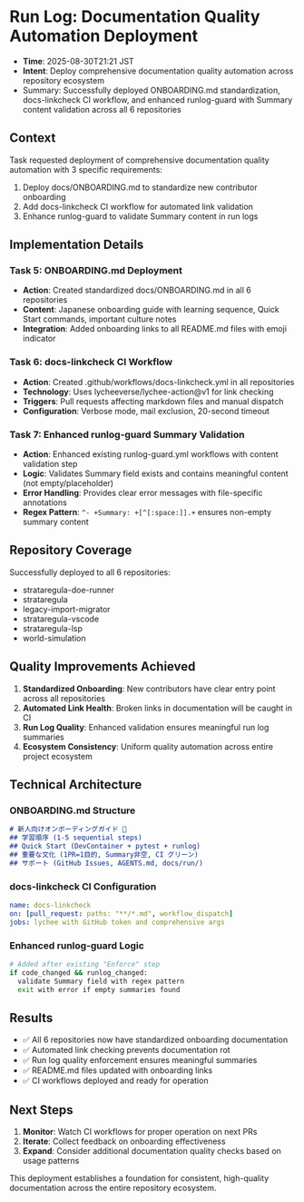 # Run Log: Documentation Quality Automation Deployment

- **Time**: 2025-08-30T21:21 JST
- **Intent**: Deploy comprehensive documentation quality automation across repository ecosystem
- Summary: Successfully deployed ONBOARDING.md standardization, docs-linkcheck CI workflow, and enhanced runlog-guard with Summary content validation across all 6 repositories

## Context

Task requested deployment of comprehensive documentation quality automation with 3 specific requirements:
1. Deploy docs/ONBOARDING.md to standardize new contributor onboarding
2. Add docs-linkcheck CI workflow for automated link validation
3. Enhance runlog-guard to validate Summary content in run logs

## Implementation Details

### Task 5: ONBOARDING.md Deployment
- **Action**: Created standardized docs/ONBOARDING.md in all 6 repositories
- **Content**: Japanese onboarding guide with learning sequence, Quick Start commands, important culture notes
- **Integration**: Added onboarding links to all README.md files with emoji indicator

### Task 6: docs-linkcheck CI Workflow
- **Action**: Created .github/workflows/docs-linkcheck.yml in all repositories
- **Technology**: Uses lycheeverse/lychee-action@v1 for link checking
- **Triggers**: Pull requests affecting markdown files and manual dispatch
- **Configuration**: Verbose mode, mail exclusion, 20-second timeout

### Task 7: Enhanced runlog-guard Summary Validation
- **Action**: Enhanced existing runlog-guard.yml workflows with content validation step
- **Logic**: Validates Summary field exists and contains meaningful content (not empty/placeholder)
- **Error Handling**: Provides clear error messages with file-specific annotations
- **Regex Pattern**: `^- +Summary: +[^[:space:]].+` ensures non-empty summary content

## Repository Coverage
Successfully deployed to all 6 repositories:
- strataregula-doe-runner
- strataregula
- legacy-import-migrator
- strataregula-vscode
- strataregula-lsp
- world-simulation

## Quality Improvements Achieved

1. **Standardized Onboarding**: New contributors have clear entry point across all repositories
2. **Automated Link Health**: Broken links in documentation will be caught in CI
3. **Run Log Quality**: Enhanced validation ensures meaningful run log summaries
4. **Ecosystem Consistency**: Uniform quality automation across entire project ecosystem

## Technical Architecture

### ONBOARDING.md Structure
```markdown
# 新人向けオンボーディングガイド 🚀
## 学習順序 (1-5 sequential steps)
## Quick Start (DevContainer + pytest + runlog)
## 重要な文化 (1PR=1目的, Summary非空, CI グリーン)
## サポート (GitHub Issues, AGENTS.md, docs/run/)
```

### docs-linkcheck CI Configuration
```yaml
name: docs-linkcheck
on: [pull_request: paths: "**/*.md", workflow_dispatch]
jobs: lychee with GitHub token and comprehensive args
```

### Enhanced runlog-guard Logic
```bash
# Added after existing "Enforce" step
if code_changed && runlog_changed:
  validate Summary field with regex pattern
  exit with error if empty summaries found
```

## Results

- ✅ All 6 repositories now have standardized onboarding documentation
- ✅ Automated link checking prevents documentation rot
- ✅ Run log quality enforcement ensures meaningful summaries
- ✅ README.md files updated with onboarding links
- ✅ CI workflows deployed and ready for operation

## Next Steps

1. **Monitor**: Watch CI workflows for proper operation on next PRs
2. **Iterate**: Collect feedback on onboarding effectiveness
3. **Expand**: Consider additional documentation quality checks based on usage patterns

This deployment establishes a foundation for consistent, high-quality documentation across the entire repository ecosystem.